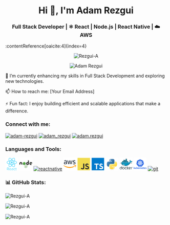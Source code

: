 <h1 align="center">Hi 👋, I'm Adam Rezgui</h1> <h3 align="center">Full Stack Developer | ⚛️ React | Node.js | React Native | ☁️ AWS</h3>:contentReference[oaicite:4]{index=4} <p align="center"> <img src="https://komarev.com/ghpvc/?username=Rezgui-A&label=Profile%20views&color=0e75b6&style=flat" alt="Rezgui-A" /> </p> <p align="center"> <img src="https://github.com/Rezgui-A/Rezgui-A/blob/main/animation.gif" alt="Adam Rezgui" /> </p>
🌱 I’m currently enhancing my skills in Full Stack Development and exploring new technologies.

📫 How to reach me: [Your Email Address]

⚡ Fun fact: I enjoy building efficient and scalable applications that make a difference.

<h3 align="left">Connect with me:</h3> <p align="left"> <a href="https://www.linkedin.com/in/adam-rezgui/" target="blank"><img align="center" src="https://raw.githubusercontent.com/rahuldkjain/github-profile-readme-generator/master/src/images/icons/Social/linked-in-alt.svg" alt="adam-rezgui" height="30" width="40" /></a> <a href="https://twitter.com/adam_rezgui" target="blank"><img align="center" src="https://raw.githubusercontent.com/rahuldkjain/github-profile-readme-generator/master/src/images/icons/Social/twitter.svg" alt="adam_rezgui" height="30" width="40" /></a> <a href="https://instagram.com/adam.rezgui" target="blank"><img align="center" src="https://raw.githubusercontent.com/rahuldkjain/github-profile-readme-generator/master/src/images/icons/Social/instagram.svg" alt="adam.rezgui" height="30" width="40" /></a> </p> <h3 align="left">Languages and Tools:</h3> <p align="left"> <a href="https://reactjs.org/" target="_blank" rel="noreferrer"><img src="https://raw.githubusercontent.com/devicons/devicon/master/icons/react/react-original-wordmark.svg" alt="react" width="40" height="40" /></a> <a href="https://nodejs.org" target="_blank" rel="noreferrer"><img src="https://raw.githubusercontent.com/devicons/devicon/master/icons/nodejs/nodejs-original-wordmark.svg" alt="nodejs" width="40" height="40" /></a> <a href="https://reactnative.dev/" target="_blank" rel="noreferrer"><img src="https://reactnative.dev/img/header_logo.svg" alt="reactnative" width="40" height="40" /></a> <a href="https://aws.amazon.com/" target="_blank" rel="noreferrer"><img src="https://raw.githubusercontent.com/devicons/devicon/master/icons/amazonwebservices/amazonwebservices-original-wordmark.svg" alt="aws" width="40" height="40" /></a> <a href="https://www.javascript.com/" target="_blank" rel="noreferrer"><img src="https://raw.githubusercontent.com/devicons/devicon/master/icons/javascript/javascript-original.svg" alt="javascript" width="40" height="40" /></a> <a href="https://www.typescriptlang.org/" target="_blank" rel="noreferrer"><img src="https://raw.githubusercontent.com/devicons/devicon/master/icons/typescript/typescript-original.svg" alt="typescript" width="40" height="40" /></a> <a href="https://www.python.org/" target="_blank" rel="noreferrer"><img src="https://raw.githubusercontent.com/devicons/devicon/master/icons/python/python-original.svg" alt="python" width="40" height="40" /></a> <a href="https://www.docker.com/" target="_blank" rel="noreferrer"><img src="https://raw.githubusercontent.com/devicons/devicon/master/icons/docker/docker-original-wordmark.svg" alt="docker" width="40" height="40" /></a> <a href="https://kubernetes.io/" target="_blank" rel="noreferrer"><img src="https://raw.githubusercontent.com/devicons/devicon/master/icons/kubernetes/kubernetes-plain-wordmark.svg" alt="kubernetes" width="40" height="40" /></a> <a href="https://git-scm.com/" target="_blank" rel="noreferrer"><img src="https://www.vectorlogo.zone/logos/git-scm/git-scm-icon.svg" alt="git" width="40" height="40" /></a> </p> <h3>📊 GitHub Stats:</h3> <p><img align="center" src="https://github-readme-stats.vercel.app/api/top-langs?username=Rezgui-A&show_icons=true&locale=en&layout=compact" alt="Rezgui-A" /></p> <p><img align="center" src="https://github-readme-stats.vercel.app/api?username=Rezgui-A&show_icons=true&locale=en" alt="Rezgui-A" /></p> <p><img align="center" src="https://github-readme-streak-stats.herokuapp.com/?user=Rezgui-A&" alt="Rezgui-A" /></p>
